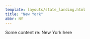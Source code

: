 ```yaml
---
template: layouts/state_landing.html
title: "New York"
abbr: NY
---
```


Some content re: New York here
